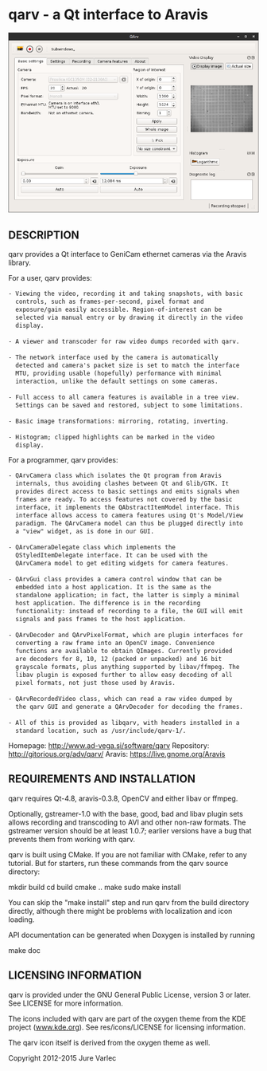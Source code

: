 qarv - a Qt interface to Aravis
===============================

![qarv UI](qarv-ui.png)

DESCRIPTION
-----------

qarv provides a Qt interface to GeniCam ethernet cameras via the
Aravis library.

For a user, qarv provides:

    - Viewing the video, recording it and taking snapshots, with basic
      controls, such as frames-per-second, pixel format and
      exposure/gain easily accessible. Region-of-interest can be
      selected via manual entry or by drawing it directly in the video
      display.

    - A viewer and transcoder for raw video dumps recorded with qarv.

    - The network interface used by the camera is automatically
      detected and camera's packet size is set to match the interface
      MTU, providing usable (hopefully) performance with minimal
      interaction, unlike the default settings on some cameras.

    - Full access to all camera features is available in a tree view.
      Settings can be saved and restored, subject to some limitations.

    - Basic image transformations: mirroring, rotating, inverting.

    - Histogram; clipped highlights can be marked in the video
      display.


For a programmer, qarv provides:

    - QArvCamera class which isolates the Qt program from Aravis
      internals, thus avoiding clashes between Qt and Glib/GTK. It
      provides direct access to basic settings and emits signals when
      frames are ready. To access features not covered by the basic
      interface, it implements the QAbstractItemModel interface. This
      interface allows access to camera features using Qt's Model/View
      paradigm. The QArvCamera model can thus be plugged directly into
      a "view" widget, as is done in our GUI.

    - QArvCameraDelegate class which implements the
      QStyledItemDelegate interface. It can be used with the
      QArvCamera model to get editing widgets for camera features.

    - QArvGui class provides a camera control window that can be
      embedded into a host application. It is the same as the
      standalone application; in fact, the latter is simply a minimal
      host application. The difference is in the recording
      functionality: instead of recording to a file, the GUI will emit
      signals and pass frames to the host application.

    - QArvDecoder and QArvPixelFormat, which are plugin interfaces for
      converting a raw frame into an OpenCV image. Convenience
      functions are available to obtain QImages. Currently provided
      are decoders for 8, 10, 12 (packed or unpacked) and 16 bit
      grayscale formats, plus anything supported by libav/ffmpeg. The
      libav plugin is exposed further to allow easy decoding of all
      pixel formats, not just those used by Aravis.

    - QArvRecordedVideo class, which can read a raw video dumped by
      the qarv GUI and generate a QArvDecoder for decoding the frames.

    - All of this is provided as libqarv, with headers installed in a
      standard location, such as /usr/include/qarv-1/.

Homepage:   http://www.ad-vega.si/software/qarv
Repository: http://gitorious.org/adv/qarv/
Aravis:     https://live.gnome.org/Aravis


REQUIREMENTS AND INSTALLATION
-----------------------------

qarv requires Qt-4.8, aravis-0.3.8, OpenCV and either libav or ffmpeg.

Optionally, gstreamer-1.0 with the base, good, bad and libav plugin
sets allows recording and transcoding to AVI and other non-raw formats.
The gstreamer version should be at least 1.0.7; earlier versions have
a bug that prevents them from working with qarv.

qarv is built using CMake. If you are not familiar with CMake, refer
to any tutorial. But for starters, run these commands from the qarv
source directory:

  mkdir build
  cd build
  cmake ..
  make
  sudo make install

You can skip the "make install" step and run qarv from the build
directory directly, although there might be problems with localization
and icon loading.

API documentation can be generated when Doxygen is installed by running

  make doc


LICENSING INFORMATION
---------------------

qarv is provided under the GNU General Public License, version 3 or
later. See LICENSE for more information.

The icons included with qarv are part of the oxygen theme from the KDE
project (www.kde.org). See res/icons/LICENSE for licensing information.

The qarv icon itself is derived from the oxygen theme as well.

Copyright 2012-2015 Jure Varlec
